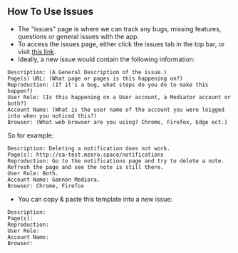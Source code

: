 ## How To Use Issues
* The "issues" page is where we can track any bugs, missing features, questions or general issues with the app. 
* To access the issues page, either click the issues tab in the top bar, or visit [this link](https://github.com/matdombrock/SA-Testing/issues).
* Ideally, a new issue would contain the following information:
```
Description: (A General Description of the issue.)
Page(s) URL: (What page or pages is this happening on?)
Reproduction: (If it's a bug, what steps do you do to make this happen?)
User Role: (Is this happening on a User account, a Mediator account or both?)
Account Name: (What is the user name of the account you were loigged into when you noticed this?)
Browser: (What web browser are you using? Chrome, Firefox, Edge ect.)
```
So for example:
```
Description: Deleting a notification does not work.
Page(s): http://sa-test.mzero.space/notifications
Reproduction: Go to the notifications page and try to delete a note. Refresh the page and see the note is still there.
User Role: Both.
Account Name: Gannon Mediora.
Browser: Chrome, Firefox
```
* You can copy & paste this template into a new issue:
```
Description: 
Page(s):
Reproduction: 
User Role: 
Account Name: 
Browser: 
```
